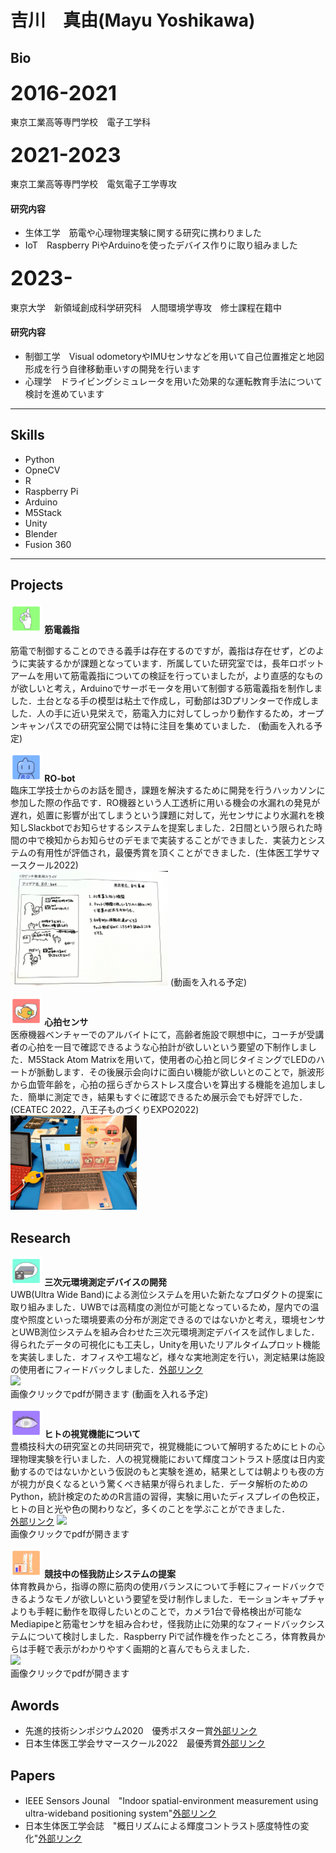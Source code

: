
# 吉川　真由(Mayu Yoshikawa)

## Bio
### <span style="font-size: 200%;">2016-2021</span>  
東京工業高等専門学校　電子工学科  
### <span style="font-size: 200%;">2021-2023</span>  
東京工業高等専門学校　電気電子工学専攻  
#### 研究内容
- 生体工学　筋電や心理物理実験に関する研究に携わりました
- IoT　Raspberry PiやArduinoを使ったデバイス作りに取り組みました

### <span style="font-size: 200%;">2023-</span>  
東京大学　新領域創成科学研究科　人間環境学専攻　修士課程在籍中
#### 研究内容
- 制御工学　Visual odometoryやIMUセンサなどを用いて自己位置推定と地図形成を行う自律移動車いすの開発を行います
- 心理学　ドライビングシミュレータを用いた効果的な運転教育手法について検討を進めています

-----
## Skills

- Python
- OpneCV
- R
- Raspberry Pi
- Arduino
- M5Stack
- Unity
- Blender
- Fusion 360  

-----

## Projects
<img src="https://raw.githubusercontent.com/kawayossi/kawayossi.github.io/main/pic/AFicon.PNG" width="10%"> **筋電義指**  

筋電で制御することのできる義手は存在するのですが，義指は存在せず，どのように実装するかが課題となっています．所属していた研究室では，長年ロボットアームを用いて筋電義指についての検証を行っていましたが，より直感的なものが欲しいと考え，Arduinoでサーボモータを用いて制御する筋電義指を制作しました．土台となる手の模型は粘土で作成し，可動部は3Dプリンターで作成しました．人の手に近い見栄えで，筋電入力に対してしっかり動作するため，オープンキャンパスでの研究室公開では特に注目を集めていました．
(動画を入れる予定)

<img src="https://raw.githubusercontent.com/kawayossi/kawayossi.github.io/main/pic/ROboticon.PNG" width="10%"> **RO-bot**  
臨床工学技士からのお話を聞き，課題を解決するために開発を行うハッカソンに参加した際の作品です．RO機器という人工透析に用いる機会の水漏れの発見が遅れ，処置に影響が出てしまうという課題に対して，光センサにより水漏れを検知しSlackbotでお知らせするシステムを提案しました．2日間という限られた時間の中で検知からお知らせのデモまで実装することができました．実装力とシステムの有用性が評価され，最優秀賞を頂くことができました．(生体医工学サマースクール2022)  
<img src="https://raw.githubusercontent.com/kawayossi/kawayossi.github.io/main/pic/RO-botmemo.JPG" width="50%">
(動画を入れる予定)

<img src="https://raw.githubusercontent.com/kawayossi/kawayossi.github.io/main/pic/HRicon.PNG" width="10%"> **心拍センサ**  
医療機器ベンチャーでのアルバイトにて，高齢者施設で瞑想中に，コーチが受講者の心拍を一目で確認できるような心拍計が欲しいという要望の下制作しました．M5Stack Atom Matrixを用いて，使用者の心拍と同じタイミングでLEDのハートが脈動します．その後展示会向けに面白い機能が欲しいとのことで，脈波形から血管年齢を，心拍の揺らぎからストレス度合いを算出する機能を追加しました．簡単に測定でき，結果もすぐに確認できるため展示会でも好評でした．(CEATEC 2022，八王子ものづくりEXPO2022)  
<img src="https://raw.githubusercontent.com/kawayossi/kawayossi.github.io/main/pic/HR_expo.JPG" width="40%">
## Research

<img src="https://raw.githubusercontent.com/kawayossi/kawayossi.github.io/main/pic/UWBicon.PNG" width="10%"> **三次元環境測定デバイスの開発**  
UWB(Ultra Wide Band)による測位システムを用いた新たなプロダクトの提案に取り組みました．UWBでは高精度の測位が可能となっているため，屋内での温度や照度といった環境要素の分布が測定できるのではないかと考え，環境センサとUWB測位システムを組み合わせた三次元環境測定デバイスを試作しました．得られたデータの可視化にも工夫し，Unityを用いたリアルタイムプロット機能を実装しました．オフィスや工場など，様々な実地測定を行い，測定結果は施設の使用者にフィードバックしました．<a href="https://www.facebook.com/locationmind/posts/pfbid02Vib8nXTKZH3FWx8B32V1386iuXhU4qtHMk85UwnZWqUy2gsPuG4P9UnqQzYPioBel">外部リンク</a>  
<a href="/pic/UWB_poster.pdf"><img src="https://raw.githubusercontent.com/kawayossi/kawayossi.github.io/main/pic/UWB_poster.jpg" width="10%"></a>  
画像クリックでpdfが開きます
(動画を入れる予定)

<img src="https://raw.githubusercontent.com/kawayossi/kawayossi.github.io/main/pic/Vicon.PNG" width="10%"> **ヒトの視覚機能について**  
豊橋技科大の研究室との共同研究で，視覚機能について解明するためにヒトの心理物理実験を行いました．人の視覚機能において輝度コントラスト感度は日内変動するのではないかという仮説のもと実験を進め，結果としては朝よりも夜の方が視力が良くなるという驚くべき結果が得られました．データ解析のためのPython，統計検定のためのR言語の習得，実験に用いたディスプレイの色校正，ヒトの目と光や色の関わりなど，多くのことを学ぶことができました．  
<a href="https://www.eiiris.tut.ac.jp/blog/research-activities/research-publication/230317-paper/">外部リンク</a>
<a href="/pic/Contrast_poster.pdf"><img src="https://raw.githubusercontent.com/kawayossi/kawayossi.github.io/main/pic/Contrast_poster.jpg" width="10%"></a>  
画像クリックでpdfが開きます

<img src="https://raw.githubusercontent.com/kawayossi/kawayossi.github.io/main/pic/EMGicon.PNG" width="10%"> **競技中の怪我防止システムの提案**  
体育教員から，指導の際に筋肉の使用バランスについて手軽にフィードバックできるようなモノが欲しいという要望を受け制作しました．モーションキャプチャよりも手軽に動作を取得したいとのことで，カメラ1台で骨格検出が可能なMediapipeと筋電センサを組み合わせ，怪我防止に効果的なフィードバックシステムについて検討しました．Raspberry Piで試作機を作ったところ，体育教員からは手軽で表示がわかりやすく画期的と喜んでもらえました．  
<a href="/pic/EMG_poster.pdf"><img src="https://raw.githubusercontent.com/kawayossi/kawayossi.github.io/main/pic/EMG_poster.jpg" width="10%"></a>  
画像クリックでpdfが開きます

## Awords
- 先進的技術シンポジウム2020　優秀ポスター賞<a href="https://www.kousen.tut.ac.jp/research/project/past_report/r02_report">外部リンク</a>
- 日本生体医工学会サマースクール2022　最優秀賞<a href="https://sites.google.com/view/bh2022jsmbeorg/">外部リンク</a>

## Papers
- IEEE Sensors Jounal　"Indoor spatial-environment measurement using ultra-wideband positioning system"<a href="https://ieeexplore.ieee.org/abstract/document/9967251">外部リンク</a>
- 日本生体医工学会誌　"概日リズムによる輝度コントラスト感度特性の変化"<a href="https://www.jstage.jst.go.jp/article/jsmbe/60/6/60_158/_article/-char/ja/">外部リンク</a>




